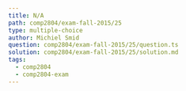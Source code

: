 ```yaml
---
title: N/A
path: comp2804/exam-fall-2015/25
type: multiple-choice
author: Michiel Smid
question: comp2804/exam-fall-2015/25/question.ts
solution: comp2804/exam-fall-2015/25/solution.md
tags:
  - comp2804
  - comp2804-exam
---
```

